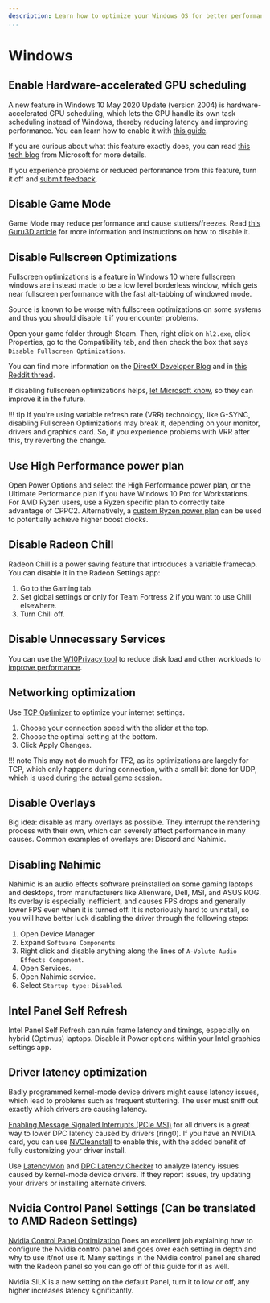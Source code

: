 ```yaml
---
description: Learn how to optimize your Windows OS for better performance.
...
```


# Windows

## Enable Hardware-accelerated GPU scheduling

A new feature in Windows 10 May 2020 Update (version 2004) is hardware-accelerated GPU scheduling, which lets the GPU handle its own task scheduling instead of Windows,
thereby reducing latency and improving performance. You can learn how to enable it with [this guide](https://www.neowin.net/news/how-to-enable-hardware-accelerated-gpu-scheduling-on-windows-10-may-2020-update/).

If you are curious about what this feature exactly does, you can read [this tech blog](https://devblogs.microsoft.com/directx/hardware-accelerated-gpu-scheduling/) from Microsoft for more details.

If you experience problems or reduced performance from this feature, turn it off and [submit feedback](https://aka.ms/submitgameperformancefeedback).

## Disable Game Mode

Game Mode may reduce performance and cause stutters/freezes. Read [this Guru3D article](https://www.guru3d.com/news-story/windows-10-game-mode-can-impact-fps-negatively-with-stutters-and-freezes.html) for more information and instructions on how to disable it.

## Disable Fullscreen Optimizations

Fullscreen optimizations is a feature in Windows 10 where fullscreen windows are instead made to be a low level borderless window, which gets near fullscreen performance with the fast alt-tabbing of windowed mode.

Source is known to be worse with fullscreen optimizations on some systems and thus you should disable it if you encounter problems.

Open your game folder through Steam. Then, right click on `hl2.exe`, click Properties, go to the Compatibility tab, and then check the box that says `Disable Fullscreen Optimizations`.

You can find more information on the [DirectX Developer Blog](https://devblogs.microsoft.com/directx/demystifying-full-screen-optimizations/) and in [this Reddit thread](https://old.reddit.com/r/Windows10/comments/645ukf/windows_10_cu_fullscreen_optimizations/dg330ub/?context=3).

If disabling fullscreen optimizations helps, [let Microsoft know](https://aka.ms/fullscreenoptimizationsfeedback), so they can improve it in the future.

!!! tip
    If you're using variable refresh rate (VRR) technology, like G-SYNC, disabling Fullscreen Optimizations may break it, depending on your monitor, drivers and graphics card. So, if you experience problems with VRR after this, try reverting the change.

## Use High Performance power plan

Open Power Options and select the High Performance power plan, or the Ultimate Performance plan if you have Windows 10 Pro for Workstations. For AMD Ryzen users, use a Ryzen specific plan to correctly take advantage of CPPC2. Alternatively, a [custom Ryzen power plan](https://www.techpowerup.com/download/1usmus-custom-power-plan-ryzen-3000-zen-2/) can be used to potentially achieve higher boost clocks.

## Disable Radeon Chill

Radeon Chill is a power saving feature that introduces a variable framecap. You can disable it in the Radeon Settings app:

1. Go to the Gaming tab.
2. Set global settings or only for Team Fortress 2 if you want to use Chill elsewhere.
3. Turn Chill off.

## Disable Unnecessary Services

You can use the [W10Privacy tool](https://www.winprivacy.de/deutsch-start/download/) to reduce disk load and other workloads to [improve performance](https://www.phoronix.com/scan.php?page=article&item=windows10-w10priv-wsl).

## Networking optimization

Use [TCP Optimizer](https://www.speedguide.net/downloads.php) to optimize your internet settings.

1. Choose your connection speed with the slider at the top.
2. Choose the optimal setting at the bottom.
3. Click Apply Changes.

!!! note
    This may not do much for TF2, as its optimizations are largely for TCP, which only happens during connection,
    with a small bit done for UDP, which is used during the actual game session.

## Disable Overlays

Big idea: disable as many overlays as possible. They interrupt the rendering process with their own, which can severely affect performance in many causes. Common examples of overlays are: Discord and Nahimic.

## Disabling Nahimic

Nahimic is an audio effects software preinstalled on some gaming laptops and desktops, from manufacturers like Alienware, Dell, MSI, and ASUS ROG. Its overlay is especially inefficient, and causes FPS drops and generally lower FPS even when it is turned off. It is notoriously hard to uninstall, so you will have better luck disabling the driver through the following steps:

1. Open Device Manager
2. Expand `Software Components`
3. Right click and disable anything along the lines of `A-Volute Audio Effects Component`.
4. Open Services.
5. Open Nahimic service.
6. Select `Startup type:` `Disabled`.

## Intel Panel Self Refresh

Intel Panel Self Refresh can ruin frame latency and timings, especially on hybrid (Optimus) laptops. Disable it Power options within your Intel graphics settings app.

## Driver latency optimization

Badly programmed kernel-mode device drivers might cause latency issues, which lead to problems such as frequent stuttering. The user must sniff out exactly which drivers are causing latency.

[Enabling Message Signaled Interrupts (PCIe MSI)](https://forums.guru3d.com/threads/windows-line-based-vs-message-signaled-based-interrupts-msi-tool.378044/) for all drivers is a great way to lower DPC latency caused by drivers (ring0). If you have an NVIDIA card, you can use [NVCleanstall](https://www.techpowerup.com/download/techpowerup-nvcleanstall/) to enable this, with the added benefit of fully customizing your driver install.

Use [LatencyMon](https://www.resplendence.com/latencymon) and [DPC Latency Checker](https://www.thesycon.de/eng/latency_check.shtml) to analyze latency issues caused by kernel-mode device drivers. If they report issues, try updating your drivers or installing alternate drivers.

## Nvidia Control Panel Settings (Can be translated to AMD Radeon Settings)

[Nvidia Control Panel Optimization](https://www.youtube.com/watch?v=ugadZ86uTik) Does an excellent job explaining how to configure the Nvidia control panel and goes over each setting in depth and why to use it/not use it. Many settings in the Nvidia control panel are shared with the Radeon panel so you can go off of this guide for it as well.

Nvidia SILK is a new setting on the default Panel, turn it to low or off, any higher increases latency significantly.
